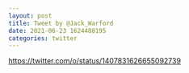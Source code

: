 ```yaml
--- 
layout: post 
title: Tweet by @Jack_Warford 
date: 2021-06-23 1624488195 
categories: twitter 
--- 
```

https://twitter.com/o/status/1407831626655092739